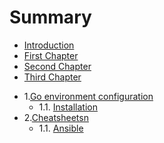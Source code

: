 # Summary

* [Introduction](README.md)
* [First Chapter](chapter1.md)
* [Second Chapter](second/second-chapter.md)
* [Third Chapter](third-chapter.md)
- 1.[Go environment configuration](second/second-chapter.md)
	- 1.1. [Installation](third-chapter.md)
- 2.[Cheatsheetsn](cheatsheets/README.md)
	- 1.1. [Ansible](cheatsheets/ansible/README.md)
	

